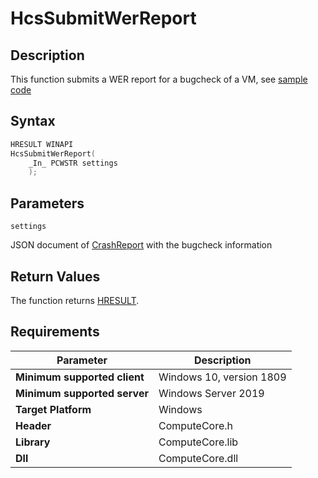 # HcsSubmitWerReport

## Description

This function submits a WER report for a bugcheck of a VM, see [sample code](./ServiceSample.md#SubmitReport)

## Syntax

```cpp
HRESULT WINAPI
HcsSubmitWerReport(
    _In_ PCWSTR settings
    );
```

## Parameters

`settings`

JSON document of [CrashReport](./../SchemaReference.md#CrashReport) with the bugcheck information

## Return Values

The function returns [HRESULT](./HCSHResult.md).

## Requirements

|Parameter|Description|
|---|---|
| **Minimum supported client** | Windows 10, version 1809 |
| **Minimum supported server** | Windows Server 2019 |
| **Target Platform** | Windows |
| **Header** | ComputeCore.h |
| **Library** | ComputeCore.lib |
| **Dll** | ComputeCore.dll |